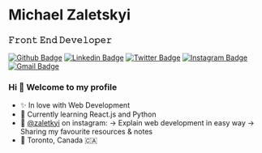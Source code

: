 # Michael Zaletskyi
### 𝙵𝚛𝚘𝚗𝚝 𝙴𝚗𝚍 𝙳𝚎𝚟𝚎𝚕𝚘𝚙𝚎𝚛

[![Github Badge](https://img.shields.io/badge/-Github-000?style=flat-square&logo=Github&logoColor=white&link=https://github.com/zaletskyi)](https://github.com/zaletskyi)
[![Linkedin Badge](https://img.shields.io/badge/-LinkedIn-blue?style=flat-square&logo=Linkedin&logoColor=white&link=https://www.linkedin.com/in/zaletskyi/)](https://www.linkedin.com/in/zaletskyi/)
[![Twitter Badge](https://img.shields.io/badge/-Twitter-1ca0f1?style=flat-square&labelColor=1ca0f1&logo=twitter&logoColor=white&link=https://twitter.com/zaletskyi)](https://twitter.com/zaletskyi)
[![Instagram Badge](https://img.shields.io/badge/-Instagram-C13584?style=flat-square&labelColor=C13584&logo=instagram&logoColor=white&link=https://www.instagram.com/zaletskyi/)](https://www.instagram.com/zaletskyi/)
[![Gmail Badge](https://img.shields.io/badge/-Gmail-c14438?style=flat-square&logo=Gmail&logoColor=white&link=mailto:m@zaletskyi.com)](mailto:m@zaletskyi.com)

### Hi 👋 Welcome to my profile
 - ✨ In love with Web Development
 - 🌱 Currently learning React.js and Python 
 - 👥 [@zaletkyi](https://www.instagram.com/zaletskyi/) on instagram: → Explain web development in easy way → Sharing my favourite resources & notes
 - 📍 Toronto, Canada 🇨🇦

<!-- 
 
### Experience
#### Front End Web Developer
##### VerticalScope Inc. Full-time
Toronto, Canada

- Work closely with UI designers to convert mockups from Photoshop/Zeplin into responsive pixel-perfect web templates;
- Work with the back end development team to implement the front-end web interface for various portal websites, micro sites and forum sites using HTML5/CSS3 on a daily basis;
- Use Google Cloud Platform (Google Cloud Run, Cloud SQL, Cloud Storage for building stateless applications);
- Creating plugin for AMP pages on WordPress, vBulletin;
- Develop validating tool for Google AMP pages using Node.js and Express.js;
- Work with team members to turn non-responsive websites into responsive and mobile friendly websites for multiple browsers and platforms;
- Perform multiple browser QA testing for new websites and sales campaign launches;
- Creating website themes & plugins on Word Press;
- Testing and debugging. Bug tracking systems: JIRA, Desk, Pivotal Tracker;
- Using HTML5, CSS3, Java Script, Ajax and SASS for CSS Preprocessing;
- Develop tools and plugins using PHP;
- Prototyping using Node task runners such as GruntJS and Gulp;
- SEO implementations and Speed Optimization (AMP, Google Page Speed, Schema) to increase traffic to websites;
- Use GIT for version control(Stash, GitHub, SourceTree, iTerm2, Terminal);
- Use Jenkins for CI/CD pipelines;

𝗦𝘁𝗮𝗰𝗸:
- HTML5, Java Script(ES5/ES6), CSS3, SASS/LESS, CSSGrid GruntJS/Gulp, Google AMP, Rest API;
- PHP, MySQL, Node.js, Express.js, Docker, GCP, Kubernetes

𝗖𝗠𝗦: WordPress, vBulletin, XenForo;

𝗝𝗦 𝗳𝗿𝗮𝗺𝗲𝘄𝗼𝗿𝗸/𝗹𝗶𝗯𝗿𝗮𝗿𝘆: jQuery, React.js (in progress)
CSS framework: Bootstrap, Materialize, Foundation;

### Education
#### Ternopil State 'Ivan Pul'uj' Technical University
##### Degree NameMaster of Degree, Computer ScienceField Of StudyComputer Science
2009 – 2010
-->
<!--
**zaletskyi/zaletskyi** is a ✨ _special_ ✨ repository because its `README.md` (this file) appears on your GitHub profile.

Here are some ideas to get you started:

- 🔭 I’m currently working on ...
- 🌱 I’m currently learning ...
- 👯 I’m looking to collaborate on ...
- 🤔 I’m looking for help with ...
- 💬 Ask me about ...
- 📫 How to reach me: ...
- 😄 Pronouns: ...
- ⚡ Fun fact: ...
-->
